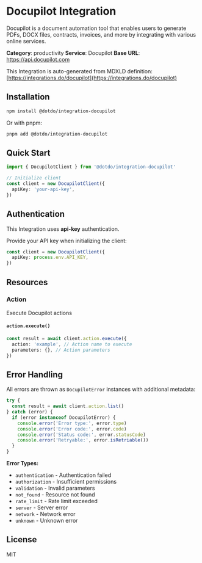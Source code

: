 # Docupilot Integration

Docupilot is a document automation tool that enables users to generate PDFs, DOCX files, contracts, invoices, and more by integrating with various online services.

**Category**: productivity
**Service**: Docupilot
**Base URL**: https://api.docupilot.com

This Integration is auto-generated from MDXLD definition: [https://integrations.do/docupilot](https://integrations.do/docupilot)

## Installation

```bash
npm install @dotdo/integration-docupilot
```

Or with pnpm:

```bash
pnpm add @dotdo/integration-docupilot
```

## Quick Start

```typescript
import { DocupilotClient } from '@dotdo/integration-docupilot'

// Initialize client
const client = new DocupilotClient({
  apiKey: 'your-api-key',
})
```

## Authentication

This Integration uses **api-key** authentication.

Provide your API key when initializing the client:

```typescript
const client = new DocupilotClient({
  apiKey: process.env.API_KEY,
})
```

## Resources

### Action

Execute Docupilot actions

#### `action.execute()`

```typescript
const result = await client.action.execute({
  action: 'example', // Action name to execute
  parameters: {}, // Action parameters
})
```

## Error Handling

All errors are thrown as `DocupilotError` instances with additional metadata:

```typescript
try {
  const result = await client.action.list()
} catch (error) {
  if (error instanceof DocupilotError) {
    console.error('Error type:', error.type)
    console.error('Error code:', error.code)
    console.error('Status code:', error.statusCode)
    console.error('Retryable:', error.isRetriable())
  }
}
```

**Error Types:**

- `authentication` - Authentication failed
- `authorization` - Insufficient permissions
- `validation` - Invalid parameters
- `not_found` - Resource not found
- `rate_limit` - Rate limit exceeded
- `server` - Server error
- `network` - Network error
- `unknown` - Unknown error

## License

MIT
